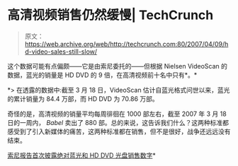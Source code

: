 # 高清视频销售仍然缓慢| TechCrunch

> 原文：<https://web.archive.org/web/http://techcrunch.com:80/2007/04/09/hd-video-sales-still-slow/>

这个数据可能有点偏颇——它是由索尼委托的——但根据 Nielsen VideoScan 的数据，蓝光的销量是 HD DVD 的 9 倍，在高清视频前十名中只有*。*

 *> 在透露的数据中:截至 3 月 18 日，VideoScan 估计自蓝光格式问世以来，蓝光的累计销量为 84.4 万部，而 HD DVD 为 70.86 万部。

奇怪的是，高清视频的销量平均每周徘徊在 1000 部左右，截至 2007 年 3 月 18 日的一周内， *Babel* 卖出了 880 部。总的来说，这告诉我们什么？这两种标准都感受到了引入新媒体的痛苦，这两种标准都在销售，但不是很好，战争还远远没有结束。

[索尼报告首次披露绝对蓝光和 HD DVD 光盘销售数字](https://web.archive.org/web/20140908180320/http://www.highdefdigest.com/news/show/564)*